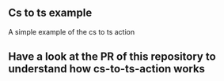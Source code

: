## Cs to ts example

A simple example of the cs to ts action

## Have a look at the PR of this repository to understand how cs-to-ts-action works